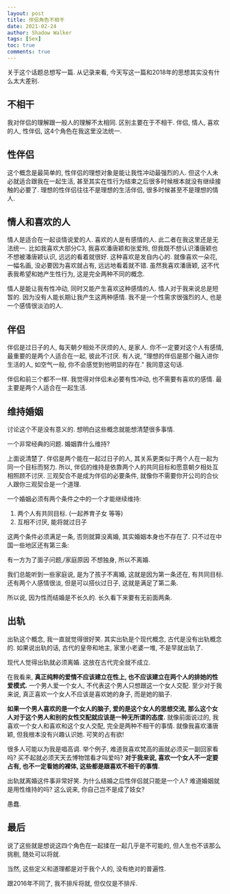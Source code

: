 ```yaml
---
layout: post
title: 伴侣角色不相干
date: 2021-02-24
author: Shadow Walker
tags: [Sex]
toc: true
comments: true
---
```


关于这个话题总想写一篇. 从记录来看, 今天写这一篇和2018年的思想其实没有什么太大差别. 

## 不相干

我对伴侣的理解跟一般人的理解不太相同. 区别主要在于不相干.  伴侣, 情人, 喜欢的人, 性伴侣, 这4个角色在我这里没法统一. 

## 性伴侣

这个概念是最简单的, 性伴侣的理想对象是能让我性冲动最强烈的人.  但这个人未必就适合跟我在一起生活, 甚至其实在性行为结束之后很多时候根本就没有继续接触的必要了.  理想的性伴侣往往不是理想的生活伴侣, 很多时候甚至不是理想的情人. 

## 情人和喜欢的人

情人是适合在一起谈情说爱的人. 喜欢的人是有感情的人. 此二者在我这里还是无法统一. 比如我喜欢大部分C3, 我喜欢潘唐颖和张爱玲, 但我既不想认识潘唐颖也不想被潘唐颖认识, 远远的看着就很好. 这种喜欢是发自内心的.  就像喜欢一朵花, 一幅名画, 没必要因为喜欢就占有, 远远地看着就不错.  虽然我喜欢潘唐颖, 这不代表我希望和她产生性行为, 这是完全两种不同的概念. 

情人是能让我有性冲动, 同时又能产生喜欢这种感情的人.  情人对于我来说总是短暂的. 因为没有人能长期让我产生这两种感情. 我不是一个性需求很强烈的人, 也是一个感情很淡泊的人. 

## 伴侣

伴侣是过日子的人, 每天朝夕相处不厌烦的人, 是家人. 你不一定要对这个人有感情, 最重要的是两个人适合在一起, 彼此不讨厌. 有人说, "理想的伴侣是那个融入进你生活的人, 如空气一般, 你不会感觉到他明显的存在." 我同意这句话. 

伴侣和前三个都不一样. 我觉得对伴侣未必要有性冲动, 也不需要有喜欢的感情. 最主要是两个人适合在一起生活. 


## 维持婚姻

讨论这个不是没有意义的. 想明白这些概念就能想清楚很多事情. 

一个非常经典的问题. 婚姻靠什么维持? 

上面说清楚了. 伴侣是两个能在一起过日子的人, 其关系更类似于两个人在一起为同一个目标而努力. 所以, 伴侣的维持是依靠两个人的共同目标和愿意朝夕相处互相照顾不讨厌. 三观契合不是成为伴侣的必要条件, 就像你不需要你开公司的合伙人跟你三观契合是一个道理. 

一个婚姻必须有两个条件之中的一个才能继续维持: 

1. 两个人有共同目标. (一起养育子女 等等)
2. 互相不讨厌, 能将就过日子

这两个条件必须满足一条, 否则就算没离婚, 其实婚姻本身也不存在了.   只不过在中国一些地区还有第三条: 

有一方为了面子问题,/家庭原因 不想独身, 所以不离婚.

我们总能听到一些家庭说, 是为了孩子不离婚, 这就是因为第一条还在, 有共同目标. 还有两个人感情很淡, 但是可以搭伙过日子, 这就是满足了第二条.  

所以说, 因为性而结婚是不长久的. 长久看下来要有无前面两条. 

## 出轨

出轨这个概念, 我一直就觉得很好笑. 其实出轨是个现代概念, 古代是没有出轨概念的. 如果说出轨的话, 古代的皇帝和地主, 家里小老婆一堆, 不是早就出轨了. 

现代人觉得出轨就必须离婚. 这放在古代完全就不成立. 

在我看来, **真正纯粹的爱情不应该建立在性上, 也不应该建立在两个人的排她的性爱模式.** 一个男人爱一个女人, 不代表这个男人只想跟这一个女人交配. 至少对于我来说, 真正喜欢一个女人不应该是喜欢她的身子, 而是她的脑子. 

**如果一个男人喜欢的是一个女人的脑子, 爱的是这个女人的思想交流, 那么这个女人对于这个男人和别的女性交配就应该是一种无所谓的态度.** 就像前面说过的, 我喜欢一个女人和喜欢和这个女人交配, 完全是两种不相干的事情. 就像我喜欢潘唐颖, 但我根本没有兴趣认识她. 可笑的占有欲! 

很多人可能以为我是唱高调. 举个例子, 难道我喜欢梵高的画就必须买一副回家看吗? 买不起就必须天天去博物馆看才叫爱吗?  **对于我来说, 喜欢一个女人不一定要占有, 也不一定看她的裸体, 这些都是跟喜欢不相干的事情.**

出轨就离婚这件事非常好笑. 为什么结婚之后性伴侣就只能是一个人? 难道婚姻就是用性维持的吗? 这么说来, 你自己岂不是成了妓女? 

愚蠢. 

## 最后

说了这些就是想说这四个角色在一起揉在一起几乎是不可能的, 但人生也不该那么挑剔, 随处可以将就. 

当然, 这些定义和道理都是对于我个人的, 没有绝对的普遍性. 

跟2016年不同了, 我不排斥将就, 但仅仅是不排斥. 